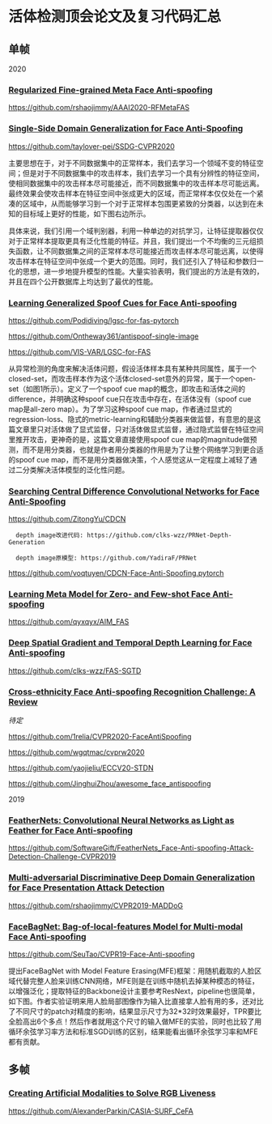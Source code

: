 # 活体检测顶会论文及复习代码汇总

## 单帧

2020

### [Regularized Fine-grained Meta Face Anti-spoofing](https://arxiv.org/pdf/1911.10771.pdf)
https://github.com/rshaojimmy/AAAI2020-RFMetaFAS


### [Single-Side Domain Generalization for Face Anti-Spoofing](https://arxiv.org/abs/2004.14043)
https://github.com/taylover-pei/SSDG-CVPR2020

主要思想在于，对于不同数据集中的正常样本，我们去学习一个领域不变的特征空间；但是对于不同数据集中的攻击样本，我们去学习一个具有分辨性的特征空间，使相同数据集中的攻击样本尽可能接近，而不同数据集中的攻击样本尽可能远离。最终效果会使攻击样本在特征空间中张成更大的区域，而正常样本仅仅处在一个紧凑的区域中，从而能够学习到一个对于正常样本包围更紧致的分类器，以达到在未知的目标域上更好的性能，如下图右边所示。

具体来说，我们引用一个域判别器，利用一种单边的对抗学习，让特征提取器仅仅对于正常样本提取更具有泛化性能的特征。并且，我们提出一个不均衡的三元组损失函数，让不同数据集之间的正常样本尽可能接近而攻击样本尽可能远离，以使得攻击样本在特征空间中张成一个更大的范围。同时，我们还引入了特征和参数归一化的思想，进一步地提升模型的性能。大量实验表明，我们提出的方法是有效的，并且在四个公开数据库上均达到了最优的性能。

### [Learning Generalized Spoof Cues for Face Anti-spoofing](https://arxiv.org/abs/2005.03922)
https://github.com/Podidiving/lgsc-for-fas-pytorch

https://github.com/Ontheway361/antispoof-single-image

https://github.com/VIS-VAR/LGSC-for-FAS

从异常检测的角度来解决活体问题，假设活体样本具有某种共同属性，属于一个closed-set，而攻击样本作为这个活体closed-set意外的异常，属于一个open-set（如图1所示）。定义了一个spoof cue map的概念，即攻击和活体之间的difference，并明确这种spoof cue只在攻击中存在，在活体没有（spoof cue map是all-zero map）。为了学习这种spoof cue map，作者通过显式的regression-loss、隐式的metric-learning和辅助分类器来做监督，有意思的是这篇文章里只对活体做了显式监督，只对活体做显式监督，通过隐式监督在特征空间里推开攻击，更神奇的是，这篇文章直接使用spoof cue map的magnitude做预测，而不是用分类器，也就是作者用分类器的作用是为了让整个网络学习到更合适的spoof cue map，而不是用分类器做决策，个人感觉这从一定程度上减轻了通过二分类解决活体模型的泛化性问题。

### [Searching Central Difference Convolutional Networks for Face Anti-Spoofing](https://arxiv.org/pdf/2003.04092v1.pdf)
https://github.com/ZitongYu/CDCN

      depth image改进代码: https://github.com/clks-wzz/PRNet-Depth-Generation
      
      depth image原模型: https://github.com/YadiraF/PRNet

https://github.com/voqtuyen/CDCN-Face-Anti-Spoofing.pytorch

### [Learning Meta Model for Zero- and Few-shot Face Anti-spoofing](https://arxiv.org/abs/1904.12490)
https://github.com/qyxqyx/AIM_FAS

### [Deep Spatial Gradient and Temporal Depth Learning for Face Anti-spoofing](https://arxiv.org/abs/2003.08061)
https://github.com/clks-wzz/FAS-SGTD

### [Cross-ethnicity Face Anti-spoofing Recognition Challenge: A Review](https://arxiv.org/abs/2004.10998)

_待定_

https://github.com/1relia/CVPR2020-FaceAntiSpoofing

https://github.com/wgqtmac/cvprw2020

https://github.com/yaojieliu/ECCV20-STDN

https://github.com/JinghuiZhou/awesome_face_antispoofing



2019

### [FeatherNets: Convolutional Neural Networks as Light as Feather for Face Anti-spoofing](https://arxiv.org/pdf/1904.09290.pdf)
https://github.com/SoftwareGift/FeatherNets_Face-Anti-spoofing-Attack-Detection-Challenge-CVPR2019

### [Multi-adversarial Discriminative Deep Domain Generalization for Face Presentation Attack Detection](https://openaccess.thecvf.com/content_CVPR_2019/papers/Shao_Multi-Adversarial_Discriminative_Deep_Domain_Generalization_for_Face_Presentation_Attack_Detection_CVPR_2019_paper.pdf)
https://github.com/rshaojimmy/CVPR2019-MADDoG

### [FaceBagNet: Bag-of-local-features Model for Multi-modal Face Anti-spoofing](https://openaccess.thecvf.com/content_CVPRW_2019/papers/CFS/Shen_FaceBagNet_Bag-Of-Local-Features_Model_for_Multi-Modal_Face_Anti-Spoofing_CVPRW_2019_paper.pdf)
https://github.com/SeuTao/CVPR19-Face-Anti-spoofing

提出FaceBagNet with Model Feature Erasing(MFE)框架：用随机截取的人脸区域代替完整人脸来训练CNN网络，MFE则是在训练中随机去掉某种模态的特征，以增强泛化；提取特征的Backbone设计主要参考ResNext，pipeline也很简单，如下图。作者实验证明来用人脸局部图像作为输入比直接拿人脸有用的多，还对比了不同尺寸的patch对精度的影响，结果显示尺寸为32*32时效果最好，TPR要比全脸高出6个多点！然后作者就用这个尺寸的输入做MFE的实验，同时也比较了用循环余弦学习率方法和标准SGD训练的区别，结果能看出循环余弦学习率和MFE都有贡献。

## 多帧

### [Creating Artificial Modalities to Solve RGB Liveness](https://arxiv.org/abs/2006.16028)
https://github.com/AlexanderParkin/CASIA-SURF_CeFA
